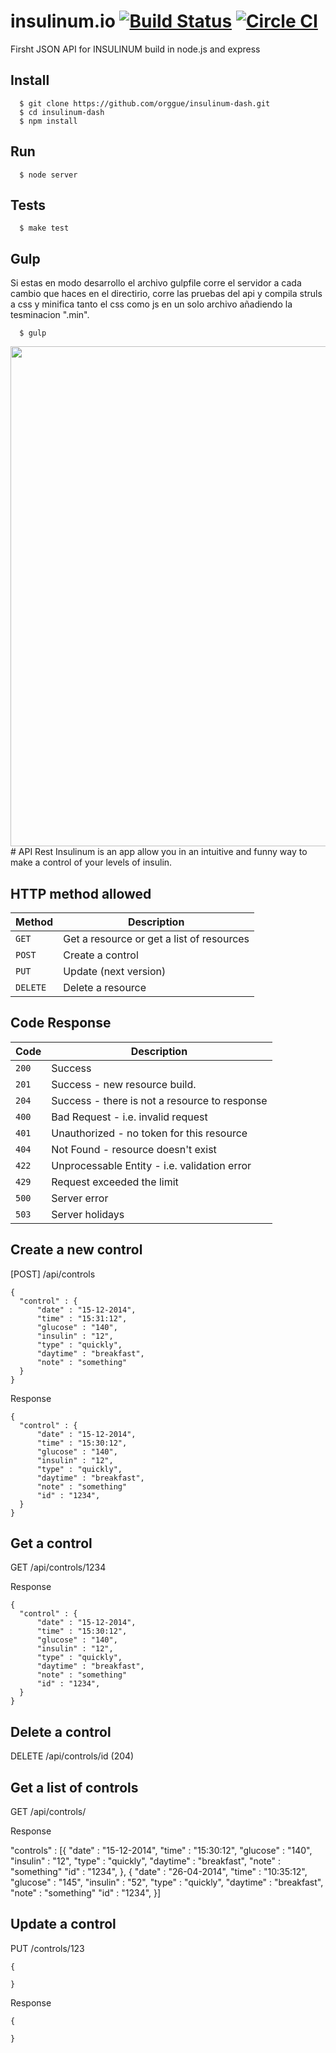 # insulinum.io [![Build Status](https://magnum.travis-ci.com/orggue/insulinum-dash.svg?token=x3vLcsQVEzf1kfJyx1Uv&branch=master)](https://magnum.travis-ci.com/orggue/insulinum-dash) [![Circle CI](https://circleci.com/gh/orggue/insulinum-dash.svg?style=svg&circle-token=3be7bbbd9f3f6ae7ed53bd3cb83f9a54fbef9ffc)](https://circleci.com/gh/orggue/insulinum-dash)

Firsht JSON API for INSULINUM build in node.js and express

## Install

```shell
  $ git clone https://github.com/orggue/insulinum-dash.git
  $ cd insulinum-dash
  $ npm install
```

## Run

```shell
  $ node server
```

## Tests

```shell
  $ make test
```

## Gulp

Si estas en modo desarrollo el archivo gulpfile corre el servidor a cada cambio que haces en el directirio, corre las pruebas del api y compila struls a css y minifica tanto el css como js en un solo archivo añadiendo la tesminacion ".min".

```shell
  $ gulp
```
<img src="https://raw.githubusercontent.com/orggue/insulinum-dash/master/landing.png?token=AEPo-0RHib6hN7Y5-8bOM-ypKRipkJSoks5VJPXgwA%3D%3D" height="800px"/>
# API Rest
Insulinum is an app allow you in an intuitive and funny way to make a control of your levels of insulin.

## HTTP method allowed

|  Method  |              Description                  |
| -------- | ----------------------------------------- |
| `GET`    | Get a resource or get a list of resources |
| `POST`   | Create a control                          |
| `PUT`    | Update (next version)                     |
| `DELETE` | Delete a resource                         |

## Code Response

|  Code  |                         Description                          |
| ------ | ------------------------------------------------------------ |
| `200`  | Success                                                      |
| `201`  | Success - new resource build.                                |
| `204`  | Success - there is not a resource to response                |
| `400`  | Bad Request - i.e. invalid request                           |
| `401`  | Unauthorized - no token for this resource                    |
| `404`  | Not Found - resource doesn't exist                           |
| `422`  | Unprocessable Entity - i.e. validation error                 |
| `429`  | Request exceeded the limit                                   |
| `500`  | Server error                                                 |
| `503`  | Server holidays                                              |

## Create a new control

  [POST] /api/controls

    {
      "control" : {
          "date" : "15-12-2014",
          "time" : "15:31:12",
          "glucose" : "140",
          "insulin" : "12",
          "type" : "quickly",
          "daytime" : "breakfast",
          "note" : "something"
      }
    }

  Response

    {
      "control" : {
          "date" : "15-12-2014",
          "time" : "15:30:12",
          "glucose" : "140",
          "insulin" : "12",
          "type" : "quickly",
          "daytime" : "breakfast",
          "note" : "something"
          "id" : "1234",
      }
    }


## Get a control
  GET /api/controls/1234

  Response

    {
      "control" : {
          "date" : "15-12-2014",
          "time" : "15:30:12",
          "glucose" : "140",
          "insulin" : "12",
          "type" : "quickly",
          "daytime" : "breakfast",
          "note" : "something"
          "id" : "1234",
      }
    }


## Delete a control

  DELETE /api/controls/id (204)


## Get a list of controls
  GET /api/controls/

  Response

  "controls" : [{
          "date" : "15-12-2014",
          "time" : "15:30:12",
          "glucose" : "140",
          "insulin" : "12",
          "type" : "quickly",
          "daytime" : "breakfast",
          "note" : "something"
          "id" : "1234",
    },
    {
          "date" : "26-04-2014",
          "time" : "10:35:12",
          "glucose" : "145",
          "insulin" : "52",
          "type" : "quickly",
          "daytime" : "breakfast",
          "note" : "something"
          "id" : "1234",
    }]


## Update a control
  PUT /controls/123

    {

    }

  Response

    {

    }
